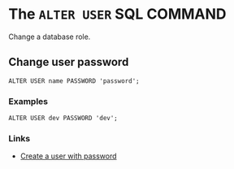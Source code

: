 # The `ALTER USER` SQL COMMAND

Change a database role.

## Change user password

`ALTER USER name PASSWORD 'password';`

### Examples

`ALTER USER dev PASSWORD 'dev';`

### Links

- [Create a user with password](create-user.md#create-a-user-with-password)